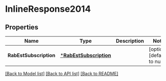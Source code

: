 # InlineResponse2014

## Properties
Name | Type | Description | Notes
------------ | ------------- | ------------- | -------------
**RabEstSubscription** | [***RabEstSubscription**](RabEstSubscription.md) |  | [optional] [default to null]

[[Back to Model list]](../README.md#documentation-for-models) [[Back to API list]](../README.md#documentation-for-api-endpoints) [[Back to README]](../README.md)


